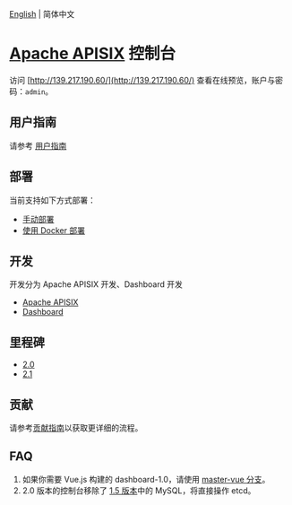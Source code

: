 <!--
#
# Licensed to the Apache Software Foundation (ASF) under one or more
# contributor license agreements.  See the NOTICE file distributed with
# this work for additional information regarding copyright ownership.
# The ASF licenses this file to You under the Apache License, Version 2.0
# (the "License"); you may not use this file except in compliance with
# the License.  You may obtain a copy of the License at
#
#     http://www.apache.org/licenses/LICENSE-2.0
#
# Unless required by applicable law or agreed to in writing, software
# distributed under the License is distributed on an "AS IS" BASIS,
# WITHOUT WARRANTIES OR CONDITIONS OF ANY KIND, either express or implied.
# See the License for the specific language governing permissions and
# limitations under the License.
#
-->

[English](./README.md) | 简体中文

# [Apache APISIX](https://github.com/apache/apisix) 控制台

访问 [http://139.217.190.60/](http://139.217.190.60/) 查看在线预览，账户与密码：`admin`。

## 用户指南

请参考 [用户指南](./docs/USER_GUIDE.zh-CN.md)

## 部署

当前支持如下方式部署：

- [手动部署](./docs/deploy.zh-CN.md)
- [使用 Docker 部署](./compose/README.md)

## 开发

开发分为 Apache APISIX 开发、Dashboard 开发

- [Apache APISIX](https://github.com/apache/apisix)
- [Dashboard](./docs/develop.zh-CN.md)

## 里程碑

- [2.0](https://github.com/apache/apisix-dashboard/milestone/4)
- [2.1](https://github.com/apache/apisix-dashboard/milestone/5)

## 贡献

请参考[贡献指南](./CONTRIBUTING.md)以获取更详细的流程。

## FAQ

1. 如果你需要 Vue.js 构建的 dashboard-1.0，请使用 [master-vue 分支](https://github.com/apache/apisix-dashboard/tree/master-vue)。
2. 2.0 版本的控制台移除了 [1.5 版本](https://github.com/apache/apisix-dashboard/tree/backup-1.5-latest)中的 MySQL，将直接操作 etcd。
